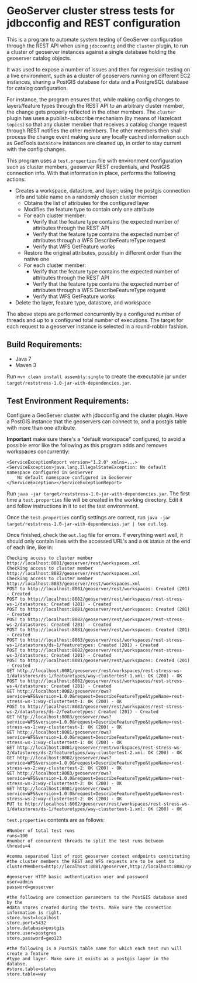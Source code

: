 # GeoServer cluster stress tests for jdbcconfig and REST configuration

This is a program to automate system testing of GeoServer configuration through the REST API when using `jdbcconfig` and the `cluster` plugin, to run a cluster of geoserver instances against a single database holding the geoserver catalog objects.

It was used to expose a number of issues and then for regression testing on a live environment, such as a cluster of geoservers running on different EC2 instances, sharing a PostGIS database for data and a PostgreSQL database for catalog configuration.

For instance, the program ensures that, while making config changes to layers/feature types through the REST API to an arbitrary cluster member, the change gets properly reflected in the other members.
The `cluster` plugin has uses a publish-subscribe mechanism (by means of Hazelcast `topics`) so that any cluster member that receives a catalog change request through REST notifies the other members. The other members then shall process the change event making sure any locally cached information such as GeoTools `DataStore` instances are cleaned up, in order to stay current with the config changes.

This program uses a `test.properties` file with environment configuration such as cluster members, geoserver REST credentials, and PostGIS connection info. With that information in place, performs the following actions:

* Creates a workspace, datastore, and layer; using the postgis connection info and table name on a randomly chosen cluster member
	* Obtains the list of attributes for the configured layer
	* Modifies the feature type to contain only one attribute
	* For each cluster member:
		* Verify that the feature type contains the expected number of attributes through the REST API
		* Verify that the feature type contains the expected number of attributes through a WFS DescribeFeatureType request
		* Verify that WFS GetFeature works
	* Restore the original attributes, possibly in different order than the native one
	* For each cluster member:
		* Verify that the feature type contains the expected number of attributes through the REST API
		* Verify that the feature type contains the expected number of attributes through a WFS DescribeFeatureType request
		* Verify that WFS GetFeature works
* Delete the layer, feature type, datastore, and workspace

The above steps are performed concurrently by a configured number of threads and up to a configured total number of executions.
The target for each request to a geoserver instance is selected in a round-robbin fashion.

## Build Requirements:
* Java 7
* Maven 3

Run `mvn clean install assembly:single` to create the executable jar under `target/reststress-1.0-jar-with-dependencies.jar`. 

## Test Environment Requirements:
Configure a GeoServer cluster with jdbcconfig and the cluster plugin.
Have a PostGIS instance that the geoservers can connect to, and a postgis table with more than one attribute.

**Important** make sure there's a "default workspace" configured, to avoid a possible error like the following as this program adds and removes workspaces concurrently:

	<ServiceExceptionReport version="1.2.0" xmlns=...>
	<ServiceException>java.lang.IllegalStateException: No default namespace configured in GeoServer
		No default namespace configured in GeoServer
	</ServiceException></ServiceExceptionReport>
 
Run `java -jar target/reststress-1.0-jar-with-dependencies.jar`.
The first time a `test.properties` file will be created in the working directory. Edit it and follow instructions in it to set the test environment.

Once the `test.properties` config settings are correct, run `java -jar target/reststress-1.0-jar-with-dependencies.jar | tee out.log`.

Once finished, check the `out.log` file for errors. If everything went well, it should only contain lines with the accessed URL's and a `OK` status at the end of each line, like in:

	Checking access to cluster member http://localhost:8081/geoserver/rest/workspaces.xml
	Checking access to cluster member http://localhost:8082/geoserver/rest/workspaces.xml
	Checking access to cluster member http://localhost:8083/geoserver/rest/workspaces.xml
	POST to http://localhost:8081/geoserver/rest/workspaces: Created (201) - Created
	POST to http://localhost:8082/geoserver/rest/workspaces/rest-stress-ws-1/datastores: Created (201) - Created
	POST to http://localhost:8081/geoserver/rest/workspaces: Created (201) - Created
	POST to http://localhost:8082/geoserver/rest/workspaces/rest-stress-ws-2/datastores: Created (201) - Created
	POST to http://localhost:8081/geoserver/rest/workspaces: Created (201) - Created
	POST to http://localhost:8083/geoserver/rest/workspaces/rest-stress-ws-1/datastores/ds-1/featuretypes: Created (201) - Created
	POST to http://localhost:8082/geoserver/rest/workspaces/rest-stress-ws-3/datastores: Created (201) - Created
	POST to http://localhost:8081/geoserver/rest/workspaces: Created (201) - Created
	GET http://localhost:8081/geoserver/rest/workspaces/rest-stress-ws-1/datastores/ds-1/featuretypes/way-clustertest-1.xml: OK (200) - OK
	POST to http://localhost:8082/geoserver/rest/workspaces/rest-stress-ws-4/datastores: Created (201) - Created
	GET http://localhost:8082/geoserver/ows?service=WFS&version=1.0.0&request=DescribeFeatureType&typeName=rest-stress-ws-1:way-clustertest-1: OK (200) - OK
	POST to http://localhost:8083/geoserver/rest/workspaces/rest-stress-ws-2/datastores/ds-2/featuretypes: Created (201) - Created
	GET http://localhost:8083/geoserver/ows?service=WFS&version=1.0.0&request=DescribeFeatureType&typeName=rest-stress-ws-1:way-clustertest-1: OK (200) - OK
	GET http://localhost:8081/geoserver/ows?service=WFS&version=1.0.0&request=DescribeFeatureType&typeName=rest-stress-ws-1:way-clustertest-1: OK (200) - OK
	GET http://localhost:8081/geoserver/rest/workspaces/rest-stress-ws-2/datastores/ds-2/featuretypes/way-clustertest-2.xml: OK (200) - OK
	GET http://localhost:8082/geoserver/ows?service=WFS&version=1.0.0&request=DescribeFeatureType&typeName=rest-stress-ws-2:way-clustertest-2: OK (200) - OK
	GET http://localhost:8083/geoserver/ows?service=WFS&version=1.0.0&request=DescribeFeatureType&typeName=rest-stress-ws-2:way-clustertest-2: OK (200) - OK
	GET http://localhost:8081/geoserver/ows?service=WFS&version=1.0.0&request=DescribeFeatureType&typeName=rest-stress-ws-2:way-clustertest-2: OK (200) - OK
	PUT to http://localhost:8082/geoserver/rest/workspaces/rest-stress-ws-1/datastores/ds-1/featuretypes/way-clustertest-1.xml: OK (200) - OK


`test.properties` contents are as follows:

	#Number of total test runs
	runs=100
	#number of concurrent threads to split the test runs between
	threads=4

	#comma separated list of root geoserver context endpoints constituting
	#the cluster members the REST and WFS requests are to be sent to
	clusterMembers=http://localhost:8081/geoserver,http://localhost:8082/geoserver,http://localhost:8083/geoserver

	#geoserver HTTP basic authentication user and password
	user=admin
	password=geoserver

	#the following are connection parameters to the PostGIS database used by the
	#data stores created during the tests. Make sure the connection information is right.
	store.host=localhost
	store.port=5432
	store.database=postgis
	store.user=postgres
	store.password=geo123

	#the following is a PostGIS table name for which each test run will create a feature
	#type and layer. Make sure it exists as a postgis layer in the databse.
	#store.table=states
	store.table=way